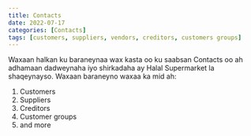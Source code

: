 ```yaml
---
title: Contacts
date: 2022-07-17
categories: [Contacts]
tags: [customers, suppliers, vendors, creditors, customers groups]
---
```


Waxaan halkan ku baraneynaa wax kasta oo ku saabsan Contacts oo ah adhamaan dadweynaha iyo shirkadaha ay Halal Supermarket la shaqeynayso. Waxaan baraneyno waxaa ka mid ah:

1. Customers
2. Suppliers
3. Creditors
4. Customer groups
5. and more
